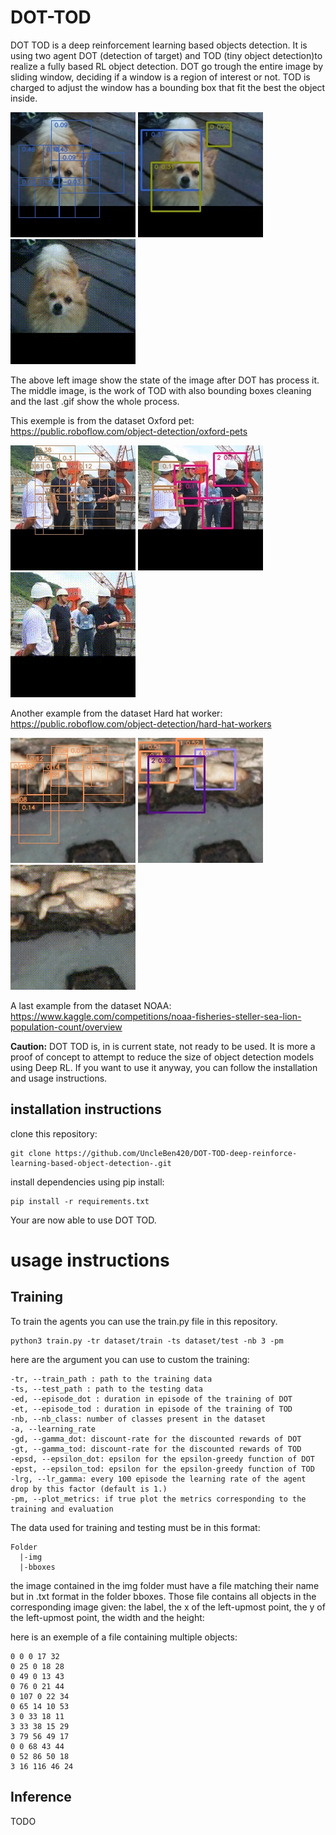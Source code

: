 # DOT-TOD

DOT TOD is a deep reinforcement learning based objects detection. It is using two agent DOT (detection of target) and TOD (tiny object detection)to realize a fully based RL object detection.
DOT go trough the entire image by sliding window, deciding if a window is a region of interest or not.
TOD is charged to adjust the window has a bounding box that fit the best the object inside.

<img src="git_images/pomeranian_183_jpg.rf.4a335c2cd43055913eab2e457baf4c96.jpg" height="200" width="200" >

<img src="git_images/pomeranian_183_jpg.rf.4a335c2cd43055913eab2e457baf4c96.jpg.tod.jpg" height="200" width="200" >

<img src="git_images/pomeranian_183_jpg.rf.4a335c2cd43055913eab2e457baf4c96.jpg.gif" height="200" width="200" >


The above left image show the state of the image after DOT has process it. The middle image, is the work of TOD with also bounding boxes cleaning and the last .gif show the whole process.

This exemple is from the dataset Oxford pet: https://public.roboflow.com/object-detection/oxford-pets

<img src="git_images/006818_jpg.rf.4128b8b89e3a9514629c63c3542f1794.jpg" height="200" width="200" >
<img src="git_images/006818_jpg.rf.4128b8b89e3a9514629c63c3542f1794.jpg.tod.jpg" height="200" width="200" >
<img src="git_images/006818_jpg.rf.4128b8b89e3a9514629c63c3542f1794.jpg.gif" height="200" width="200" >

Another example from the dataset Hard hat worker: https://public.roboflow.com/object-detection/hard-hat-workers


<img src="git_images/42_8.jpg" height="200" width="200" >
<img src="git_images/42_8.jpg.tod.jpg" height="200" width="200" >
<img src="git_images/42_8.jpg.gif" height="200" width="200" >

A last example from the dataset NOAA: https://www.kaggle.com/competitions/noaa-fisheries-steller-sea-lion-population-count/overview

**Caution:** DOT TOD is, in is current state, not ready to be used. It is more a proof of concept to attempt to reduce the size of object detection models using Deep RL.
If you want to use it anyway, you can follow the installation and usage instructions.

## installation instructions

clone this repository:

```
git clone https://github.com/UncleBen420/DOT-TOD-deep-reinforce-learning-based-object-detection-.git
```

install dependencies using pip install:

```
pip install -r requirements.txt
```

Your are now able to use DOT TOD.

# usage instructions

## Training

To train the agents you can use the train.py file in this repository.

```
python3 train.py -tr dataset/train -ts dataset/test -nb 3 -pm
```

here are the argument you can use to custom the training:

```
-tr, --train_path : path to the training data
-ts, --test_path : path to the testing data
-ed, --episode_dot : duration in episode of the training of DOT
-et, --episode_tod : duration in episode of the training of TOD
-nb, --nb_class: number of classes present in the dataset
-a, --learning_rate
-gd, --gamma_dot: discount-rate for the discounted rewards of DOT
-gt, --gamma_tod: discount-rate for the discounted rewards of TOD
-epsd, --epsilon_dot: epsilon for the epsilon-greedy function of DOT
-epst, --epsilon_tod: epsilon for the epsilon-greedy function of TOD
-lrg, --lr_gamma: every 100 episode the learning rate of the agent drop by this factor (default is 1.)
-pm, --plot_metrics: if true plot the metrics corresponding to the training and evaluation
```

The data used for training and testing must be in this format:
```
Folder
  |-img
  |-bboxes
```

the image contained in the img folder must have a file matching their name but in .txt format in the folder bboxes.
Those file contains all objects in the corresponding image given:
the label, the x of the left-upmost point, the y of the left-upmost point, the width and the height:

here is an exemple of a file containing multiple objects:

```
0 0 0 17 32
0 25 0 18 28
0 49 0 13 43
0 76 0 21 44
0 107 0 22 34
0 65 14 10 53
3 0 33 18 11
3 33 38 15 29
3 79 56 49 17
0 0 68 43 44
0 52 86 50 18
3 16 116 46 24
```

## Inference

TODO
